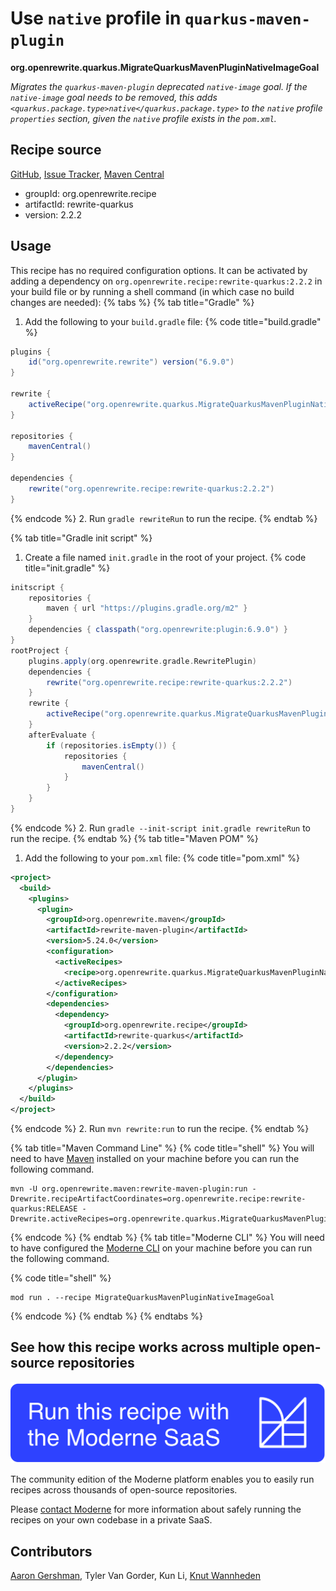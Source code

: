 # Use `native` profile in `quarkus-maven-plugin`

**org.openrewrite.quarkus.MigrateQuarkusMavenPluginNativeImageGoal**

_Migrates the `quarkus-maven-plugin` deprecated `native-image` goal. If the `native-image` goal needs to be removed, this adds `<quarkus.package.type>native</quarkus.package.type>` to the `native` profile `properties` section, given the `native` profile exists in the `pom.xml`._

## Recipe source

[GitHub](https://github.com/openrewrite/rewrite-quarkus/blob/main/src/main/java/org/openrewrite/quarkus/MigrateQuarkusMavenPluginNativeImageGoal.java), [Issue Tracker](https://github.com/openrewrite/rewrite-quarkus/issues), [Maven Central](https://central.sonatype.com/artifact/org.openrewrite.recipe/rewrite-quarkus/2.2.2/jar)

* groupId: org.openrewrite.recipe
* artifactId: rewrite-quarkus
* version: 2.2.2


## Usage

This recipe has no required configuration options. It can be activated by adding a dependency on `org.openrewrite.recipe:rewrite-quarkus:2.2.2` in your build file or by running a shell command (in which case no build changes are needed): 
{% tabs %}
{% tab title="Gradle" %}
1. Add the following to your `build.gradle` file:
{% code title="build.gradle" %}
```groovy
plugins {
    id("org.openrewrite.rewrite") version("6.9.0")
}

rewrite {
    activeRecipe("org.openrewrite.quarkus.MigrateQuarkusMavenPluginNativeImageGoal")
}

repositories {
    mavenCentral()
}

dependencies {
    rewrite("org.openrewrite.recipe:rewrite-quarkus:2.2.2")
}
```
{% endcode %}
2. Run `gradle rewriteRun` to run the recipe.
{% endtab %}

{% tab title="Gradle init script" %}
1. Create a file named `init.gradle` in the root of your project.
{% code title="init.gradle" %}
```groovy
initscript {
    repositories {
        maven { url "https://plugins.gradle.org/m2" }
    }
    dependencies { classpath("org.openrewrite:plugin:6.9.0") }
}
rootProject {
    plugins.apply(org.openrewrite.gradle.RewritePlugin)
    dependencies {
        rewrite("org.openrewrite.recipe:rewrite-quarkus:2.2.2")
    }
    rewrite {
        activeRecipe("org.openrewrite.quarkus.MigrateQuarkusMavenPluginNativeImageGoal")
    }
    afterEvaluate {
        if (repositories.isEmpty()) {
            repositories {
                mavenCentral()
            }
        }
    }
}
```
{% endcode %}
2. Run `gradle --init-script init.gradle rewriteRun` to run the recipe.
{% endtab %}
{% tab title="Maven POM" %}
1. Add the following to your `pom.xml` file:
{% code title="pom.xml" %}
```xml
<project>
  <build>
    <plugins>
      <plugin>
        <groupId>org.openrewrite.maven</groupId>
        <artifactId>rewrite-maven-plugin</artifactId>
        <version>5.24.0</version>
        <configuration>
          <activeRecipes>
            <recipe>org.openrewrite.quarkus.MigrateQuarkusMavenPluginNativeImageGoal</recipe>
          </activeRecipes>
        </configuration>
        <dependencies>
          <dependency>
            <groupId>org.openrewrite.recipe</groupId>
            <artifactId>rewrite-quarkus</artifactId>
            <version>2.2.2</version>
          </dependency>
        </dependencies>
      </plugin>
    </plugins>
  </build>
</project>
```
{% endcode %}
2. Run `mvn rewrite:run` to run the recipe.
{% endtab %}

{% tab title="Maven Command Line" %}
{% code title="shell" %}
You will need to have [Maven](https://maven.apache.org/download.cgi) installed on your machine before you can run the following command.

```shell
mvn -U org.openrewrite.maven:rewrite-maven-plugin:run -Drewrite.recipeArtifactCoordinates=org.openrewrite.recipe:rewrite-quarkus:RELEASE -Drewrite.activeRecipes=org.openrewrite.quarkus.MigrateQuarkusMavenPluginNativeImageGoal
```
{% endcode %}
{% endtab %}
{% tab title="Moderne CLI" %}
You will need to have configured the [Moderne CLI](https://docs.moderne.io/moderne-cli/cli-intro) on your machine before you can run the following command.

{% code title="shell" %}
```shell
mod run . --recipe MigrateQuarkusMavenPluginNativeImageGoal
```
{% endcode %}
{% endtab %}
{% endtabs %}

## See how this recipe works across multiple open-source repositories

[![Moderne Link Image](/.gitbook/assets/ModerneRecipeButton.png)](https://app.moderne.io/recipes/org.openrewrite.quarkus.MigrateQuarkusMavenPluginNativeImageGoal)

The community edition of the Moderne platform enables you to easily run recipes across thousands of open-source repositories.

Please [contact Moderne](https://moderne.io/product) for more information about safely running the recipes on your own codebase in a private SaaS.

## Contributors
[Aaron Gershman](mailto:aegershman@gmail.com), Tyler Van Gorder, Kun Li, [Knut Wannheden](mailto:knut.wannheden@gmail.com)
